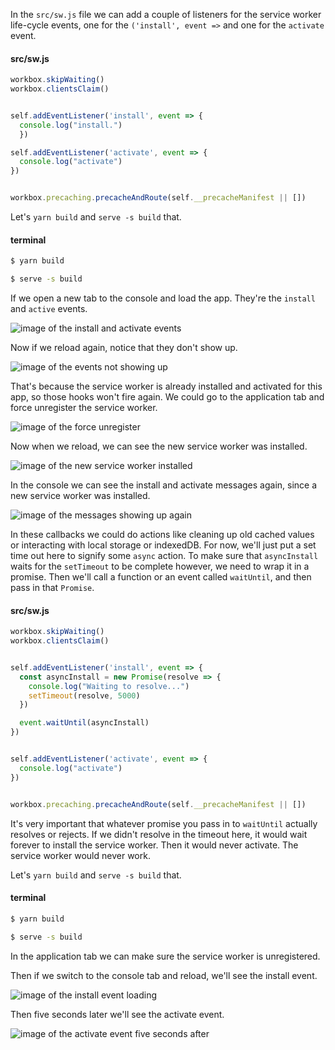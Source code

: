 In the `src/sw.js` file we can add a couple of listeners for the service worker life-cycle events, one for the `('install', event =>` and one for the `activate` event. 

#### src/sw.js
```js
workbox.skipWaiting()
workbox.clientsClaim()


self.addEventListener('install', event => {
  console.log("install.")
  })

self.addEventListener('activate', event => {
  console.log("activate")
})


workbox.precaching.precacheAndRoute(self.__precacheManifest || [])
```

Let's `yarn build` and `serve -s build` that. 

#### terminal
```bash
$ yarn build
```
```bash
$ serve -s build
```

If we open a new tab to the console and load the app. They're the `install` and `active` events. 

![image of the install and activate events](https://res.cloudinary.com/dg3gyk0gu/image/upload/v1544582332/transcript-images/react-listen-for-install-and-activate-pwa-events-in-a-service-worker-show.png)

Now if we reload again, notice that they don't show up.

![image of the events not showing up](https://res.cloudinary.com/dg3gyk0gu/image/upload/v1544582334/transcript-images/react-listen-for-install-and-activate-pwa-events-in-a-service-worker-noshow.png)

That's because the service worker is already installed and activated for this app, so those hooks won't fire again. We could go to the application tab and force unregister the service worker. 

![image of the force unregister](https://res.cloudinary.com/dg3gyk0gu/image/upload/v1544582329/transcript-images/react-listen-for-install-and-activate-pwa-events-in-a-service-worker-forceunregister.png)

Now when we reload, we can see the new service worker was installed. 

![image of the new service worker installed](https://res.cloudinary.com/dg3gyk0gu/image/upload/v1544582332/transcript-images/react-listen-for-install-and-activate-pwa-events-in-a-service-worker-show.pngingup.png)

In the console we can see the install and activate messages again, since a new service worker was installed.

![image of the messages showing up again](https://res.cloudinary.com/dg3gyk0gu/image/upload/v1544582333/transcript-images/react-listen-for-install-and-activate-pwa-events-in-a-service-worker-console.png)

In these callbacks we could do actions like cleaning up old cached values or interacting with local storage or indexedDB. For now, we'll just put a set time out here to signify some `async` action. To make sure that `asyncInstall` waits for the `setTimeout` to be complete however, we need to wrap it in a promise. Then we'll call a function or an event called `waitUntil`, and then pass in that `Promise`. 

#### src/sw.js
```js
workbox.skipWaiting()
workbox.clientsClaim()


self.addEventListener('install', event => {
  const asyncInstall = new Promise(resolve => {
    console.log("Waiting to resolve...")
    setTimeout(resolve, 5000)    
  })

  event.waitUntil(asyncInstall)
})


self.addEventListener('activate', event => {
  console.log("activate")
})


workbox.precaching.precacheAndRoute(self.__precacheManifest || [])
```

It's very important that whatever promise you pass in to `waitUntil` actually resolves or rejects. If we didn't resolve in the timeout here, it would wait forever to install the service worker. Then it would never activate. The service worker would never work.

Let's `yarn build` and `serve -s build` that. 

#### terminal
```bash
$ yarn build
```
```bash
$ serve -s build
```
In the application tab we can make sure the service worker is unregistered. 

Then if we switch to the console tab and reload, we'll see the install event. 

![image of the install event loading](https://res.cloudinary.com/dg3gyk0gu/image/upload/v1544582328/transcript-images/react-listen-for-install-and-activate-pwa-events-in-a-service-worker-installing.png)

Then five seconds later we'll see the activate event.
 
![image of the activate event five seconds after](https://res.cloudinary.com/dg3gyk0gu/image/upload/v1544582330/transcript-images/react-listen-for-install-and-activate-pwa-events-in-a-service-worker-loaded.png)